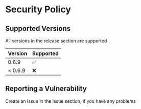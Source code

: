 # Security Policy

## Supported Versions

All versions in the release section are supported

| Version | Supported          |
| ------- | ------------------ |
| 0.6.9   | :white_check_mark: |
| < 0.6.9 | :x:                |

## Reporting a Vulnerability

Create an Issue in the issue section, if you have any problems
